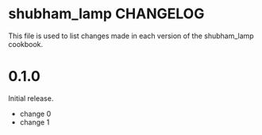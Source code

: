 # shubham_lamp CHANGELOG

This file is used to list changes made in each version of the shubham_lamp cookbook.

# 0.1.0

Initial release.

- change 0
- change 1

